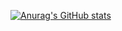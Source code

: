 [![Anurag's GitHub stats](https://github-readme-stats.vercel.app/api?username=Tainan404)](https://github.com/anuraghazra/github-readme-stats)
